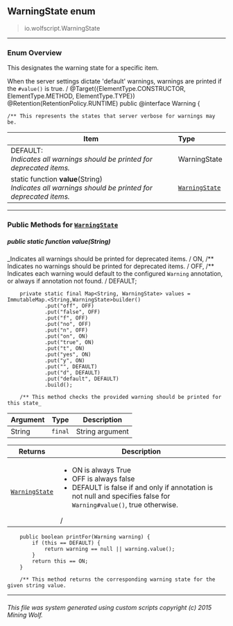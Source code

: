 ## WarningState __enum__

>io.wolfscript.WarningState

---

### Enum Overview

This designates the warning state for a specific item. <p> When the server settings dictate 'default' warnings, warnings are printed if the `#value()` is true. /
@Target({ElementType.CONSTRUCTOR, ElementType.METHOD, ElementType.TYPE})
@Retention(RetentionPolicy.RUNTIME)
public @interface Warning {

    /** This represents the states that server verbose for warnings may be.

Item | Type   
--- | :--- 
DEFAULT: <br> _Indicates all warnings should be printed for deprecated items._ | WarningState
static function __value__(String) <br> _Indicates all warnings should be printed for deprecated items._ | [`WarningState`](WarningState.md)



---


### Public Methods for [`WarningState`](WarningState.md)

##### <a id='value'></a>public static function __value__(String)

_Indicates all warnings should be printed for deprecated items. /
        ON,
        /** Indicates no warnings should be printed for deprecated items. /
        OFF,
        /** Indicates each warning would default to the configured `Warning` annotation, or always if annotation not found. /
        DEFAULT;

        private static final Map<String, WarningState> values = ImmutableMap.<String,WarningState>builder()
                .put("off", OFF)
                .put("false", OFF)
                .put("f", OFF)
                .put("no", OFF)
                .put("n", OFF)
                .put("on", ON)
                .put("true", ON)
                .put("t", ON)
                .put("yes", ON)
                .put("y", ON)
                .put("", DEFAULT)
                .put("d", DEFAULT)
                .put("default", DEFAULT)
                .build();

        /** This method checks the provided warning should be printed for this state_

Argument | Type | Description  
--- | --- | --- 
String | `final` | String argument

Returns | Description
--- | --- 
[`WarningState`](WarningState.md) | <ul> <li>ON is always True <li>OFF is always false <li>DEFAULT is false if and only if annotation is not null and specifies false for `Warning#value()`, true otherwise. </ul> /
        public boolean printFor(Warning warning) {
            if (this == DEFAULT) {
                return warning == null || warning.value();
            }
            return this == ON;
        }

        /** This method returns the corresponding warning state for the given string value.


---


###### This file was system generated using custom scripts copyright (c) 2015 Mining Wolf.
	

